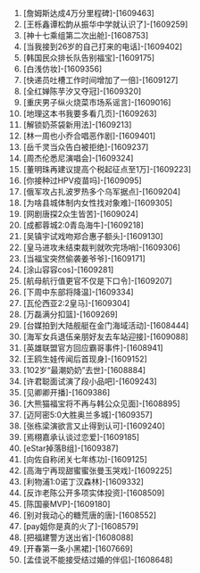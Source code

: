 
1. [詹姆斯达成4万分里程碑]-[1609463]
1. [王栎鑫谭松韵从振华中学就认识了]-[1609259]
1. [神十七乘组第二次出舱]-[1608753]
1. [当我接到26岁的自己打来的电话]-[1609402]
1. [韩国民众排长队告别福宝]-[1609175]
1. [白浅仿妆]-[1609356]
1. [快递员吐槽工作时间增加了一倍]-[1609127]
1. [全红婵陈芋汐又夺冠]-[1609320]
1. [重庆男子纵火烧菜市场系谣言]-[1609016]
1. [地理这本书我要多看几页]-[1609263]
1. [解锁奶茶袋新用法]-[1609213]
1. [林一周也小乔合唱恶作剧]-[1609401]
1. [岳千灵当众告白被拒绝]-[1609237]
1. [周杰伦悉尼演唱会]-[1609324]
1. [董明珠再建议提高个税起征点至1万]-[1609223]
1. [你接种过HPV疫苗吗]-[1609095]
1. [俄军攻占扎波罗热多个乌军据点]-[1609204]
1. [为啥县城体制内女性找对象难]-[1609305]
1. [网剧唐探2众生皆苦]-[1609024]
1. [成都蓉城2:0青岛海牛]-[1609218]
1. [吴镇宇试戏吻郑合惠子额头]-[1609130]
1. [皇马进攻未结束裁判就吹完场哨]-[1609306]
1. [当福宝突然偷袭姜爷爷]-[1609171]
1. [涂山容容cos]-[1609281]
1. [航母航行值更官不仅是下口令]-[1609207]
1. [下周中东部将降温]-[1609334]
1. [瓦伦西亚2:2皇马]-[1609304]
1. [万磊满分扣篮]-[1609269]
1. [台媒拍到大陆舰艇在金门海域活动]-[1608444]
1. [海军女兵退伍亲朋好友去车站迎接]-[1609088]
1. [英雄联盟官方回应霸哥事件]-[1608941]
1. [王鸥生娃传闻后首现身]-[1609152]
1. [102岁“最潮奶奶”去世]-[1608884]
1. [许君聪面试演了段小品吧]-[1609243]
1. [见卿卿开播]-[1609386]
1. [大熊猫福宝将不再与韩公众见面]-[1608895]
1. [迈阿密5:0大胜奥兰多城]-[1609357]
1. [张栋梁演欲言又止得到认可]-[1609240]
1. [焉栩嘉承认谈过恋爱]-[1609185]
1. [eStar掉落B组]-[1609387]
1. [向佐自称闭关七年练功]-[1609125]
1. [高海宁再现甜蜜蜜张曼玉哭戏]-[1609225]
1. [利物浦1:0诺丁汉森林]-[1609332]
1. [反诈老陈公开多项实体投资]-[1608509]
1. [陈国豪MVP]-[1609180]
1. [别对我动心的糖荒唐的唐]-[1608552]
1. [pay姐你是真的火了]-[1608579]
1. [把福建警方送出省]-[1608088]
1. [开春第一条小黑裙]-[1607669]
1. [孟佳说不能接受结过婚的伴侣]-[1608648]